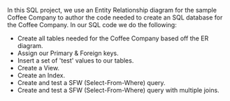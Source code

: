 In this SQL project, we use an Entity Relationship diagram for the sample Coffee Company to author the code needed to create an SQL database for the Coffee Company.
In our SQL code we do the following:

- Create all tables needed for the Coffee Company based off the ER diagram.
- Assign our Primary & Foreign keys. 
- Insert a set of 'test' values to our tables.
- Create a View.
- Create an Index.
- Create and test a SFW (Select-From-Where) query.
- Create and test a SFW (Select-From-Where) query with multiple joins.
